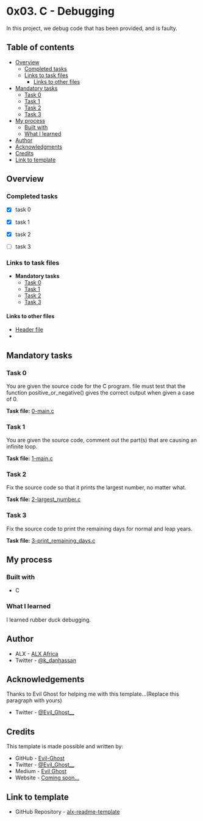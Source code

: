 # 0x03. C - Debugging

In this project, we debug code that has been provided, and is faulty.

## Table of contents

- [Overview](#overview)
  - [Completed tasks](#completed-tasks)
  - [Links to task files](#links-to-task-files)
    - [Links to other files](#links-to-other-files)
- [Mandatory tasks](#mandatory-tasks)
  - [Task 0](#task-0)
  - [Task 1](#task-1)
  - [Task 2](#task-2)
  - [Task 3](#task-3)
- [My process](#my-process)
  - [Built with](#built-with)
  - [What I learned](#what-i-learned)
- [Author](#author)
- [Acknowledgments](#acknowledgements)
- [Credits](#credits)
- [Link to template](#link-to-template)

## Overview

### Completed tasks

- [x] task 0
- [x] task 1
- [x] task 2
- [ ] task 3


### Links to task files

- **Mandatory tasks**
  - [Task 0][Task 0]
  - [Task 1][Task 1]
  - [Task 2][Task 2]
  - [Task 3][Task 3]

#### Links to other files
  - [Header file][Header file]
- 
[Task 0]: ./0-main.c
[Task 1]: ./1-main.c
[Task 2]: ./2-largest_number.c
[Task 3]: ./3-print_remaining_days.c
[Header file]: ./main.h

## Mandatory tasks

### Task 0
You are given the source code for the C program.
file must test that the function positive\_or\_negative() gives the correct output when given a case of 0.

**Task file:** [0-main.c][Task 0]

### Task 1
You are given the source code, comment out the part(s) that are causing an infinite loop.

**Task file:** [1-main.c][Task 1]

### Task 2
Fix the source code so that it prints the largest number, no matter what.

**Task file:** [2-largest\_number.c][Task 2]

### Task 3
Fix the source code to print the remaining days for normal and leap years.

**Task file:** [3-print\_remaining\_days.c][Task 3]


## My process

### Built with

- C

### What I learned

I learned rubber duck debugging.

## Author

- ALX - [ALX Africa](https://www.alxafrica.com)
- Twitter - [@k\_danhassan](https://twitter.com/k_danhassan)

## Acknowledgements

Thanks to Evil Ghost for helping me with this template...(Replace this paragraph with yours)  
- Twitter - [@Evil\_Ghost\_\_](https://www.twitter.com/evil_ghost__)

## Credits

This template is made possible and written by:
- GitHub - [Evil-Ghost](https://github.com/Evil-Ghost)
- Twitter - [@Evil\_Ghost\_\_](https://www.twitter.com/evil_ghost__)
- Medium - [Evil Ghost](https://medium.com/@evilghost)
- Website - [Coming soon...](#)

## Link to template

- GitHub Repository - [alx-readme-template](https://github.com/Evil-Ghost/alx-readme-template)

